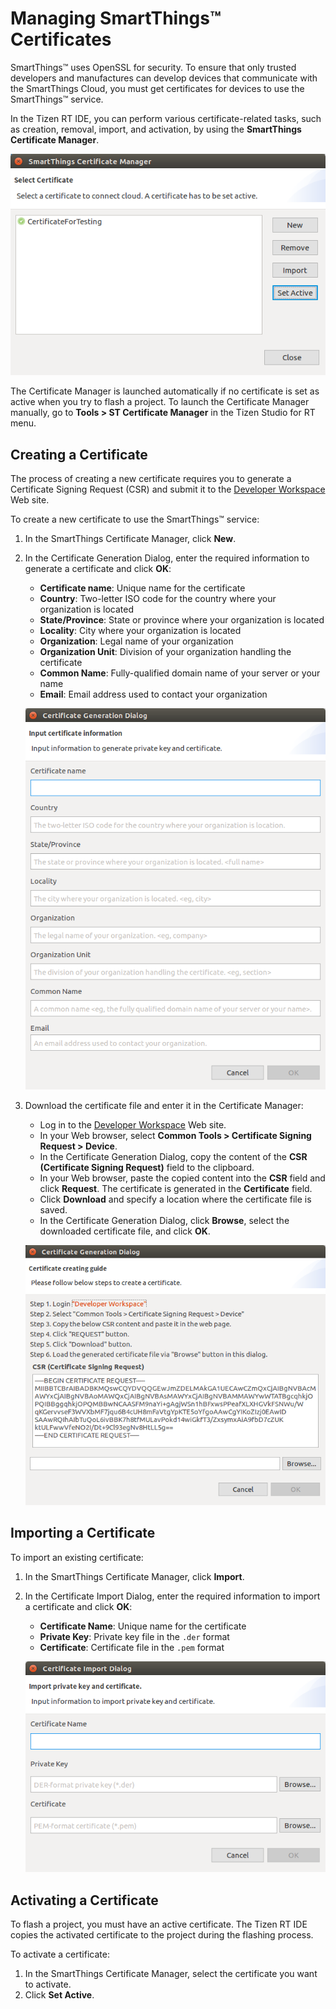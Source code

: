 
# Managing SmartThings&trade; Certificates

SmartThings&trade; uses OpenSSL for security. To ensure that only trusted developers and manufactures can develop devices that communicate with the SmartThings Cloud, you must get certificates for devices to use the SmartThings&trade; service.

In the Tizen RT IDE, you can perform various certificate-related tasks, such as creation, removal, import, and activation, by using the **SmartThings Certificate Manager**.

![SmartThings Certificate Manager](media/rt_cert_manager.png)

The Certificate Manager is launched automatically if no certificate is set as active when you try to flash a project. To launch the Certificate Manager manually, go to **Tools &gt; ST Certificate Manager** in the Tizen Studio for RT menu.

<a name="create"></a>
## Creating a Certificate

The process of creating a new certificate requires you to generate a Certificate Signing Request (CSR) and submit it to the [Developer Workspace](https://devworkspace.developer.samsung.com/smartthingsconsole/iotweb/site/index.html#/main) Web site.

To create a new certificate to use the SmartThings&trade; service:

1.  In the SmartThings Certificate Manager, click **New**.
2. In the Certificate Generation Dialog, enter the required information to generate a certificate and click **OK**:

    -   **Certificate name**: Unique name for the certificate
    -   **Country**: Two-letter ISO code for the country where your organization is located
    -   **State/Province**: State or province where your organization is located
    -   **Locality**: City where your organization is located
    -   **Organization**: Legal name of your organization
    -   **Organization Unit**: Division of your organization handling the certificate
    -   **Common Name**: Fully-qualified domain name of your server or your name
    -   **Email**: Email address used to contact your organization

    ![Inputting data to the Certificate Generation Dialog](media/rt_cert_create.png)

3. Download the certificate file and enter it in the Certificate Manager:

    -  Log in to the [Developer Workspace](https://devworkspace.developer.samsung.com/smartthingsconsole/iotweb/site/index.html#/main) Web site.
    -  In your Web browser, select **Common Tools &gt; Certificate Signing Request &gt; Device**.
    -  In the Certificate Generation Dialog, copy the content of the **CSR (Certificate Signing Request)** field to the clipboard.
    -  In your Web browser, paste the copied content into the **CSR** field and click **Request**. The certificate is generated in the **Certificate** field.
    -  Click **Download** and specify a location where the certificate file is saved.
    -  In the Certificate Generation Dialog, click **Browse**, select the downloaded certificate file, and click **OK**.

    ![Creating a certificate in the Certificate Generation Dialog](media/rt_cert_create_download.png)

<a name="import"></a>
## Importing a Certificate

To import an existing certificate:
1.  In the SmartThings Certificate Manager, click **Import**.
2. In the Certificate Import Dialog, enter the required information to import a certificate and click **OK**:

    -   **Certificate Name**: Unique name for the certificate
    -   **Private Key**: Private key file in the `.der` format
    -   **Certificate**: Certificate file in the `.pem` format

    ![Certificate Import Dialog](media/rt_cert_import.png)

<a name="activate"></a>
## Activating a Certificate

To flash a project, you must have an active certificate. The Tizen RT IDE copies the activated certificate to the project during the flashing process.

To activate a certificate:

1.  In the SmartThings Certificate Manager, select the certificate you want to activate.
2.  Click **Set Active**.
